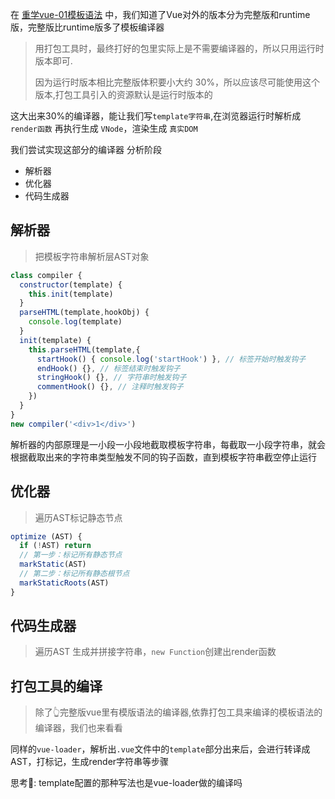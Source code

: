 在 [重学vue-01模板语法](./重学vue-01模板语法.md) 中，我们知道了Vue对外的版本分为完整版和runtime版，完整版比runtime版多了模板编译器

> 用打包工具时，最终打好的包里实际上是不需要编译器的，所以只用运行时版本即可.
> 
> 因为运行时版本相比完整版体积要小大约 30%，所以应该尽可能使用这个版本,打包工具引入的资源默认是运行时版本的

这大出来30%的编译器，能让我们写`template字符串`,在浏览器运行时解析成 `render函数` 再执行生成 `VNode`，渲染生成 `真实DOM`

我们尝试实现这部分的编译器
分析阶段
- 解析器
- 优化器
- 代码生成器

## 解析器
> 把模板字符串解析层AST对象
```js
class compiler {
  constructor(template) {
    this.init(template)
  }
  parseHTML(template,hookObj) {
    console.log(template)
  }
  init(template) {
    this.parseHTML(template,{
      startHook() { console.log('startHook') }, // 标签开始时触发钩子
      endHook() {}, // 标签结束时触发钩子
      stringHook() {}, // 字符串时触发钩子
      commentHook() {}, // 注释时触发钩子
    })
  }
}
new compiler('<div>1</div>')
```
解析器的内部原理是一小段一小段地截取模板字符串，每截取一小段字符串，就会根据截取出来的字符串类型触发不同的钩子函数，直到模板字符串截空停止运行

## 优化器
> 遍历AST标记静态节点

```js
optimize (AST) {
  if (!AST) return
  // 第一步：标记所有静态节点
  markStatic(AST)
  // 第二步：标记所有静态根节点
  markStaticRoots(AST)
}
```

## 代码生成器
> 遍历AST 生成并拼接字符串，`new Function`创建出render函数


## 打包工具的编译
> 除了👆完整版vue里有模版语法的编译器,依靠打包工具来编译的模板语法的编译器，我们也来看看

同样的`vue-loader`，解析出`.vue`文件中的`template`部分出来后，会进行转译成AST，打标记，生成render字符串等步骤

思考🤔: template配置的那种写法也是vue-loader做的编译吗